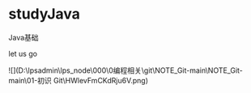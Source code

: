 # studyJava
Java基础

let us go

![](D:\lpsadmin\lps_node\000\0编程相关\git\NOTE_Git-main\NOTE_Git-main\01-初识 Git\HWlevFmCKdRju6V.png)